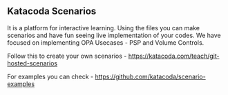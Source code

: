 ## Katacoda Scenarios
It is a platform for interactive learning. Using the files you can make scenarios and have fun seeing live implementation of your codes. 
We have focused on implementing OPA Usecases - PSP and Volume Controls.

Follow this to create your own scenarios - https://katacoda.com/teach/git-hosted-scenarios

For examples you can check - https://github.com/katacoda/scenario-examples
